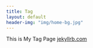 ```yaml
---
title: Tag
layout: default
header-img: "img/home-bg.jpg"
---
```


This is My Tag Page [jekyllrb.com](http://jekyllrb.com/)

